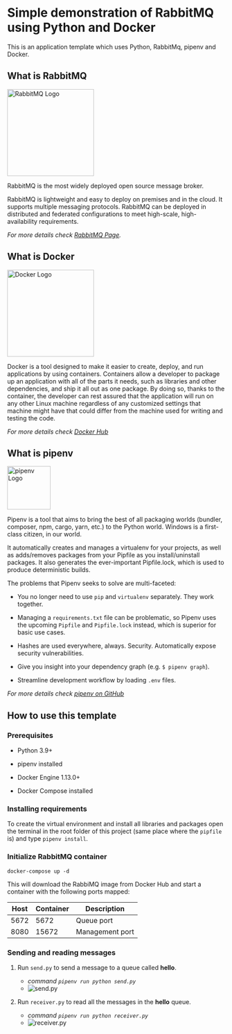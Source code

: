 # Simple demonstration of RabbitMQ using Python and Docker

This is an application template which uses Python, RabbitMq, pipenv and Docker.

## What is RabbitMQ

<img src="https://www.rabbitmq.com/img/logo-rabbitmq.svg" alt="RabbitMQ Logo" width="200"/>

RabbitMQ is the most widely deployed open source message broker.

RabbitMQ is lightweight and easy to deploy on premises and in the cloud. It supports multiple messaging protocols. RabbitMQ can be deployed in distributed and federated configurations to meet high-scale, high-availability requirements. 

_For more details check [RabbitMQ Page](https://www.rabbitmq.com/)._

## What is Docker

<img src="https://www.docker.com/sites/default/files/d8/2019-07/horizontal-logo-monochromatic-white.png" alt="Docker Logo" width="200"/>

Docker is a tool designed to make it easier to create, deploy, and run applications by using containers. Containers allow a developer to package up an application with all of the parts it needs, such as libraries and other dependencies, and ship it all out as one package. By doing so, thanks to the container, the developer can rest assured that the application will run on any other Linux machine regardless of any customized settings that machine might have that could differ from the machine used for writing and testing the code.

_For more details check [Docker Hub](https://hub.docker.com/)_

## What is pipenv

<img src="https://docs.pipenv.org/en/latest/_static/pipenv.svg" alt="pipenv Logo" width="100"/>

Pipenv is a tool that aims to bring the best of all packaging worlds (bundler, composer, npm, cargo, yarn, etc.) to the Python world. Windows is a first-class citizen, in our world.

It automatically creates and manages a virtualenv for your projects, as well as adds/removes packages from your Pipfile as you install/uninstall packages. It also generates the ever-important Pipfile.lock, which is used to produce deterministic builds.

The problems that Pipenv seeks to solve are multi-faceted:

- You no longer need to use ```pip``` and ```virtualenv``` separately. They work together.

- Managing a ```requirements.txt``` file can be problematic, so Pipenv uses the upcoming ```Pipfile``` and ```Pipfile.lock``` instead, which is superior for basic use cases.

- Hashes are used everywhere, always. Security. Automatically expose security vulnerabilities.

- Give you insight into your dependency graph (e.g. ```$ pipenv graph```).

- Streamline development workflow by loading ```.env``` files.

_For more details check [pipenv on GitHub](https://github.com/pypa/pipenv)_

## How to use this template

### Prerequisites

- Python 3.9+

- pipenv installed

- Docker Engine 1.13.0+

- Docker Compose installed

### Installing requirements

To create the virtual environment and install all libraries and packages open the terminal in the root folder of this project (same place where the ```pipfile``` is) and type ```pipenv install```.

### Initialize RabbitMQ container

```docker-compose up -d```

This will download the RabbiMQ image from Docker Hub and start a container with the following ports mapped:

Host | Container | Description
-----|-----------|--------------
5672 | 5672      | Queue port
8080 | 15672     | Management port

### Sending and reading messages

1. Run ```send.py``` to send a message to a queue called **hello**.
    - _command ```pipenv run python send.py```_
    - ![send.py](./images/send.png)

2. Run ```receiver.py``` to read all the messages in the **hello** queue.
    - _command ```pipenv run python receiver.py```_
    - ![receiver.py](./images/receiver.png)
    